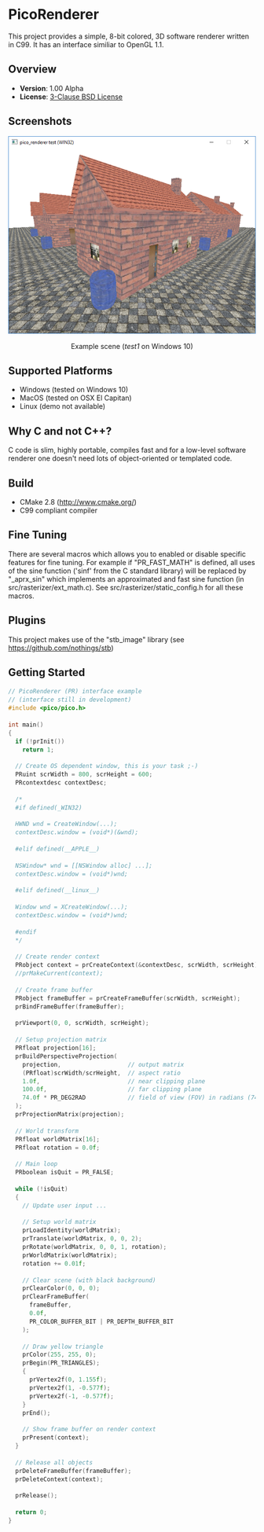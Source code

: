 PicoRenderer
============

This project provides a simple, 8-bit colored, 3D software renderer written in C99.
It has an interface similiar to OpenGL 1.1.


Overview
--------

- **Version**: 1.00 Alpha
- **License**: [3-Clause BSD License](https://github.com/LukasBanana/PicoRenderer/blob/master/LICENSE.txt)


Screenshots
-----------

<p align="center"><img src="test/media/preview_win32.png" alt="test/media/preview_win32.png"/></p>
<p align="center">Example scene (<i>test1</i> on Windows 10)</p>


Supported Platforms
-------------------

- Windows (tested on Windows 10)
- MacOS (tested on OSX El Capitan)
- Linux (demo not available)


Why C and not C++?
------------------

C code is slim, highly portable, compiles fast and for a low-level software renderer one doesn't need lots of object-oriented or templated code.


Build
-----

- CMake 2.8 (http://www.cmake.org/)
- C99 compliant compiler


Fine Tuning
-----------

There are several macros which allows you to enabled or disable specific features for fine tuning.
For example if "PR_FAST_MATH" is defined, all uses of the sine function ('sinf' from the C standard library) will be replaced by "_aprx_sin" which implements an approximated and fast sine function (in src/rasterizer/ext_math.c).
See src/rasterizer/static_config.h for all these macros.


Plugins
-------

This project makes use of the "stb_image" library (see https://github.com/nothings/stb)


Getting Started
---------------

```c
// PicoRenderer (PR) interface example
// (interface still in development)
#include <pico/pico.h>

int main()
{
  if (!prInit())
    return 1;
  
  // Create OS dependent window, this is your task ;-)
  PRuint scrWidth = 800, scrHeight = 600;
  PRcontextdesc contextDesc;
  
  /*
  #if defined(_WIN32)
  
  HWND wnd = CreateWindow(...);
  contextDesc.window = (void*)(&wnd);
  
  #elif defined(__APPLE__)
  
  NSWindow* wnd = [[NSWindow alloc] ...];
  contextDesc.window = (void*)wnd;
  
  #elif defined(__linux__)
  
  Window wnd = XCreateWindow(...);
  contextDesc.window = (void*)wnd;
  
  #endif
  */
  
  // Create render context
  PRobject context = prCreateContext(&contextDesc, scrWidth, scrHeight);
  //prMakeCurrent(context);
  
  // Create frame buffer
  PRobject frameBuffer = prCreateFrameBuffer(scrWidth, scrHeight);
  prBindFrameBuffer(frameBuffer);
  
  prViewport(0, 0, scrWidth, scrHeight);
  
  // Setup projection matrix
  PRfloat projection[16];
  prBuildPerspectiveProjection(
    projection,                   // output matrix
    (PRfloat)scrWidth/scrHeight,  // aspect ratio
    1.0f,                         // near clipping plane
    100.0f,                       // far clipping plane
    74.0f * PR_DEG2RAD            // field of view (FOV) in radians (74 degrees to radians)
  );
  prProjectionMatrix(projection);
  
  // World transform
  PRfloat worldMatrix[16];
  PRfloat rotation = 0.0f;
  
  // Main loop
  PRboolean isQuit = PR_FALSE;
  
  while (!isQuit)
  { 
    // Update user input ...

    // Setup world matrix
    prLoadIdentity(worldMatrix);
    prTranslate(worldMatrix, 0, 0, 2);
    prRotate(worldMatrix, 0, 0, 1, rotation);
    prWorldMatrix(worldMatrix);
    rotation += 0.01f;
    
    // Clear scene (with black background)
    prClearColor(0, 0, 0);
    prClearFrameBuffer(
      frameBuffer,
      0.0f,
      PR_COLOR_BUFFER_BIT | PR_DEPTH_BUFFER_BIT
    );
    
    // Draw yellow triangle
    prColor(255, 255, 0);
    prBegin(PR_TRIANGLES);
    {
      prVertex2f(0, 1.155f);
      prVertex2f(1, -0.577f);
      prVertex2f(-1, -0.577f);
    }
    prEnd();

    // Show frame buffer on render context
    prPresent(context);
  }
  
  // Release all objects
  prDeleteFrameBuffer(frameBuffer);
  prDeleteContext(context);
  
  prRelease();
  
  return 0;
}
```
